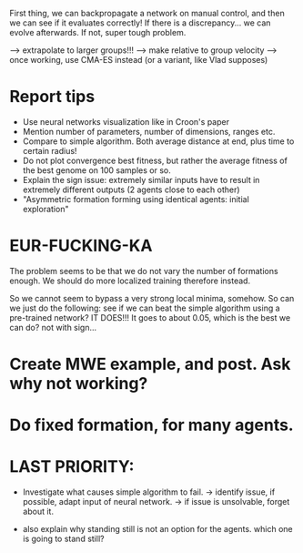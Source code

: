 First thing, we can backpropagate a network on manual control,
and then we can see if it evaluates correctly! If there is a
discrepancy... we can evolve afterwards. If not, super
tough problem.

--> extrapolate to larger groups!!!
--> make relative to group velocity
--> once working, use CMA-ES instead (or a variant, like Vlad supposes)

# Report tips
- Use neural networks visualization like in Croon's paper
- Mention number of parameters, number of dimensions, ranges etc.
- Compare to simple algorithm. Both average distance at end, plus time to certain radius!
- Do not plot convergence best fitness, but rather the average fitness of the best genome on 100 samples or so.
- Explain the sign issue: extremely similar inputs have to result in extremely different outputs (2 agents close to each other)
- "Asymmetric formation forming using identical agents: initial exploration"

# EUR-FUCKING-KA
The problem seems to be that we do not vary the number of formations enough. We should do more localized training therefore instead.

So we cannot seem to bypass a very strong local minima, somehow. So can we just do the following: see if we can beat the 
simple algorithm using a pre-trained network? IT DOES!!! It goes to about 0.05, which is the best we can  do? not with sign...

# Create MWE example, and post. Ask why not working?

# Do fixed formation, for many agents.

# LAST PRIORITY:
- Investigate what causes simple algorithm to fail. 
-> identify issue, if possible, adapt input of neural network.
-> if issue is unsolvable, forget about it.

- also explain why standing still is not an option for the agents. which one is going to stand still?
